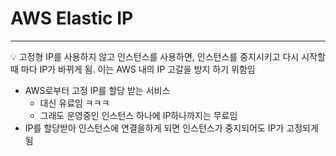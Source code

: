# AWS Elastic IP

---

<aside>
💡 고정형 IP를 사용하지 않고 인스턴스를 사용하면, 인스턴스를 중지시키고 
다시 시작할 때 마다 IP가 바뀌게 됨. 이는 AWS 내의 IP 고갈을 방지 하기 위함임

</aside>

- AWS로부터 고정 IP를 할당 받는 서비스
    - 대신 유료임 ㅋㅋㅋ
    - 그래도 운영중인 인스턴스 하나에 IP하나까지는 무료임
- IP를 할당받아 인스턴스에 연결을하게 되면 인스턴스가 중지되어도 IP가 고정되게 됨